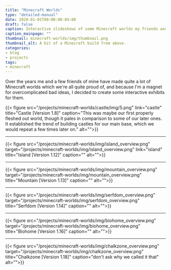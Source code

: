 ```yaml
---
title: "Minecraft Worlds"
type: "detailed-manual"
date: 2020-01-01T00:00:00-04:00
draft: false
caption: Interactive slideshows of some Minecraft worlds my friends and I made.
caption_mainpage: ""
thumbnail: minecraft-worlds/img/thumbnail.png
thumbnail_alt: A bit of a Minecraft build from above.
categories:
- blog
- projects
tags:
- minecraft
---
```


Over the years me and a few friends of mine have made quite a lot of Minecraft worlds which we're all quite proud of, and because I'm a magnet for overcomplicated bad ideas, I decided to create some interactive exhibits for them.

{{< figure
    src="/projects/minecraft-worlds/castle/img/5.png"
    link="castle"
    title="Castle [Version 1.8]"
    caption="This was maybe our first properly fleshed out world, though it pales in comparison to some of our later ones. It established the trend of building castles for our main base, which we would repeat a few times later on."
    alt="">}}

---

{{< figure
    src="/projects/minecraft-worlds/img/island_overview.png"
    target="/projects/minecraft-worlds/img/island_overview.png"
    link="island"
    title="Island [Version 1.12]"
    caption=""
    alt="">}}

---

{{< figure
    src="/projects/minecraft-worlds/img/mountain_overview.png"
    target="/projects/minecraft-worlds/img/mountain_overview.png"
    title="Mountain [Version 1.13]"
    caption=""
    alt="">}}

---

{{< figure
    src="/projects/minecraft-worlds/img/serfdom_overview.png"
    target="/projects/minecraft-worlds/img/serfdom_overview.png"
    title="Serfdom [Version 1.14]"
    caption=""
    alt="">}}

---

{{< figure
    src="/projects/minecraft-worlds/img/biohome_overview.png"
    target="/projects/minecraft-worlds/img/biohome_overview.png"
    title="Biohome [Version 1.16]"
    caption=""
    alt="">}}

---

{{< figure
    src="/projects/minecraft-worlds/img/chalkzone_overview.png"
    target="/projects/minecraft-worlds/img/chalkzone_overview.png"
    title="Chalkzone [Version 1.18]"
    caption="don't ask why we called it that"
    alt="">}}
